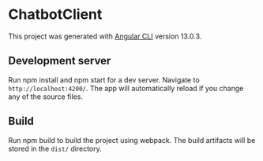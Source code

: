 # ChatbotClient

This project was generated with [Angular CLI](https://github.com/angular/angular-cli) version 13.0.3.

## Development server

Run npm install and npm start for a dev server. Navigate to `http://localhost:4200/`. The app will automatically reload if you change any of the source files.

## Build

Run npm build to build the project using webpack. The build artifacts will be stored in the `dist/` directory.

